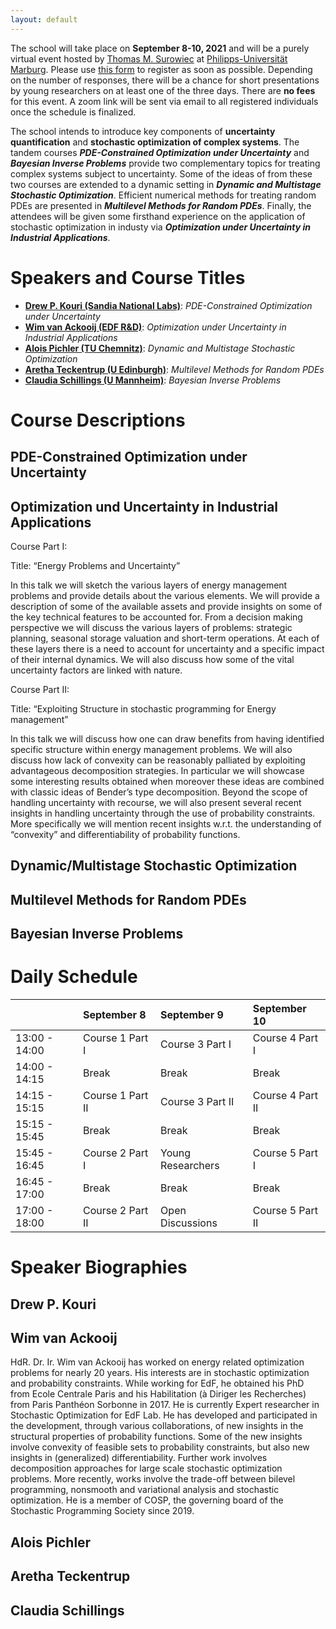 ```yaml
---
layout: default
---
```


The school will take place on **September 8-10, 2021** and will be a purely virtual event hosted by [Thomas M. Surowiec](https://www.mathematik.uni-marburg.de/~surowiec/) at [Philipps-Universität Marburg](https://www.uni-marburg.de/de).  Please use [this form](https://forms.gle/kQrbpkTYHJwCYxDr7) to register as soon as possible. Depending on the number of responses, there will be a chance for short presentations by young researchers on at least one of the three days. There are **no fees** for this event. A zoom link will be sent via email to all registered individuals once the schedule is finalized. 


The school intends to introduce key components of **uncertainty quantification** and **stochastic optimization of complex systems**. The tandem courses **_PDE-Constrained Optimization under Uncertainty_** and **_Bayesian Inverse Problems_** provide two complementary topics for treating complex systems subject to uncertainty. Some of the ideas of from these two courses are extended to a dynamic setting in **_Dynamic and Multistage Stochastic Optimization_**. Efficient numerical methods for treating random PDEs are presented in **_Multilevel Methods for Random PDEs_**. Finally, the attendees will be given some firsthand experience on the application of stochastic optimization in industy via **_Optimization under Uncertainty in Industrial Applications_**.

# Speakers and Course Titles

*   [**Drew P. Kouri (Sandia National Labs)**](https://cfwebprod.sandia.gov/cfdocs/CompResearch/templates/insert/profile.cfm?dpkouri): _PDE-Constrained Optimization under Uncertainty_ 
*   [**Wim van Ackooij (EDF R&D)**](https://www.researchgate.net/profile/Wim-Ackooij): _Optimization under Uncertainty in Industrial Applications_
*   [**Alois Pichler (TU Chemnitz)**](https://www-user.tu-chemnitz.de/~alopi/): _Dynamic and Multistage Stochastic Optimization_
*   [**Aretha Teckentrup (U Edinburgh)**](https://www.maths.ed.ac.uk/~ateckent/): _Multilevel Methods for Random PDEs_
*   [**Claudia Schillings (U Mannheim)**](https://www.wim.uni-mannheim.de/schillings/): _Bayesian Inverse Problems_

# Course Descriptions

## PDE-Constrained Optimization under Uncertainty
## Optimization und Uncertainty in Industrial Applications

Course Part I:
 
Title: “Energy Problems and Uncertainty”
 
In this talk we will sketch the various layers of energy management problems and provide details about the various elements. We will provide a description of some of the available assets and provide insights on some of the key technical features to be accounted for. From a decision making perspective we will discuss the various layers of problems: strategic planning, seasonal storage valuation and short-term operations. At each of these layers there is a need to account for uncertainty and a specific impact of their internal dynamics. We will also discuss how some of the vital uncertainty factors are linked with nature.
 
Course Part II:
 
Title: “Exploiting Structure in stochastic programming for Energy management”
 
In this talk we will discuss how one can draw benefits from having identified specific structure within energy management problems. We will also discuss how lack of convexity can be reasonably palliated by exploiting advantageous decomposition strategies. In particular we will showcase some interesting results obtained when moreover these ideas are combined with classic ideas of Bender’s type decomposition. Beyond the scope of handling uncertainty with recourse, we will also present several recent insights in handling uncertainty through the use of probability constraints. More specifically we will mention recent insights w.r.t. the understanding of “convexity” and differentiability of probability functions.

## Dynamic/Multistage Stochastic Optimization
## Multilevel Methods for Random PDEs
## Bayesian Inverse Problems

# Daily Schedule

|               | September 8       | September 9       | September 10       |
|:--------------|:------------------|:------------------| :------------------|
| 13:00 - 14:00 | Course 1 Part I   | Course 3 Part I   |  Course 4 Part I   | 
| 14:00 - 14:15 | Break             | Break             |  Break             | 
| 14:15 - 15:15 | Course 1 Part II  | Course 3 Part II  |  Course 4 Part II  | 
| 15:15 - 15:45 | Break             | Break             |  Break             | 
| 15:45 - 16:45 | Course 2 Part I   | Young Researchers |  Course 5 Part I   | 
| 16:45 - 17:00 | Break             | Break             |  Break             | 
| 17:00 - 18:00 | Course 2 Part II  | Open Discussions  |  Course 5 Part II  | 

# Speaker Biographies

## Drew P. Kouri
## Wim van Ackooij

HdR. Dr. Ir. Wim van Ackooij has worked on energy related optimization problems for nearly 20 years. His interests are in stochastic optimization and probability constraints. While working for EdF, he obtained his PhD from Ecole Centrale Paris and his Habilitation (à Diriger les Recherches) from Paris Panthéon Sorbonne in 2017. He is currently Expert researcher in Stochastic Optimization for EdF Lab. He has developed and participated in the development, through various collaborations, of new insights in the structural properties of probability functions. Some of the new insights involve convexity of feasible sets to probability constraints, but also new insights in (generalized) differentiability. Further work involves decomposition approaches for large scale stochastic optimization problems. More recently, works involve the trade-off between bilevel programming, nonsmooth and variational analysis and stochastic optimization. He is a member of COSP,  the governing board of the Stochastic Programming Society since 2019.  

## Alois Pichler
## Aretha Teckentrup
## Claudia Schillings

<!--
Text can be **bold**, _italic_, or ~~strikethrough~~.

[Link to another page](./another-page.html).

There should be whitespace between paragraphs.

There should be whitespace between paragraphs. We recommend including a README, or a file with information about your project.

# Header 1

This is a normal paragraph following a header. GitHub is a code hosting platform for version control and collaboration. It lets you and others work together on projects from anywhere.

## Header 2

> This is a blockquote following a header.
>
> When something is important enough, you do it even if the odds are not in your favor.

### Header 3

```js
// Javascript code with syntax highlighting.
var fun = function lang(l) {
  dateformat.i18n = require('./lang/' + l)
  return true;
}
```

```ruby
# Ruby code with syntax highlighting
GitHubPages::Dependencies.gems.each do |gem, version|
  s.add_dependency(gem, "= #{version}")
end
```

#### Header 4

*   This is an unordered list following a header.
*   This is an unordered list following a header.
*   This is an unordered list following a header.

##### Header 5

1.  This is an ordered list following a header.
2.  This is an ordered list following a header.
3.  This is an ordered list following a header.

###### Header 6

| head1        | head two          | three |
|:-------------|:------------------|:------|
| ok           | good swedish fish | nice  |
| out of stock | good and plenty   | nice  |
| ok           | good `oreos`      | hmm   |
| ok           | good `zoute` drop | yumm  |

### There's a horizontal rule below this.

* * *

### Here is an unordered list:

*   Item foo
*   Item bar
*   Item baz
*   Item zip

### And an ordered list:

1.  Item one
1.  Item two
1.  Item three
1.  Item four

### And a nested list:

- level 1 item
  - level 2 item
  - level 2 item
    - level 3 item
    - level 3 item
- level 1 item
  - level 2 item
  - level 2 item
  - level 2 item
- level 1 item
  - level 2 item
  - level 2 item
- level 1 item

### Small image

![Octocat](https://github.githubassets.com/images/icons/emoji/octocat.png)

### Large image

![Branching](https://guides.github.com/activities/hello-world/branching.png)


### Definition lists can be used with HTML syntax.

<dl>
<dt>Name</dt>
<dd>Godzilla</dd>
<dt>Born</dt>
<dd>1952</dd>
<dt>Birthplace</dt>
<dd>Japan</dd>
<dt>Color</dt>
<dd>Green</dd>
</dl>

```
Long, single-line code blocks should not wrap. They should horizontally scroll if they are too long. This line should be long enough to demonstrate this.
```

```
The final element.
```
-->
